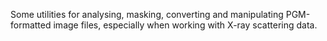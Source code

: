 Some utilities for analysing, masking, converting and manipulating PGM-formatted image files, especially when working with X-ray scattering data.

